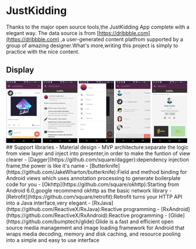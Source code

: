 # JustKidding
  Thanks to the major open source tools,the JustKidding App complete with a elegant way.
  The data source is from [https://dribbble.com](https://dribbble.com) ,a user-generated content platfrom supported by a group of amazing
  designer.What's more,writing this project is simply to practice with the nice content.
## Display 
<img src="https://github.com/lopecheng/JustKidding/blob/master/Screenshot_01.png" width = "19%" height = "20%" />
<img src="https://github.com/lopecheng/JustKidding/blob/master/Screenshot_02.png" width = "19%" height = "20%" />
<img src="https://github.com/lopecheng/JustKidding/blob/master/Screenshot_03.png" width = "19%" height = "20%" />
<img src="https://github.com/lopecheng/JustKidding/blob/master/Screenshot_04.png" width = "19%" height = "20%" />
<img src="https://github.com/lopecheng/JustKidding/blob/master/Screenshot_05.png" width = "19%" height = "20%" />
## Support libraries
- Material design
- MVP architecture:separate the logic from view layer and inject into presenter,in order to make the funtion of view clearer
- [Dagger](https://github.com/square/dagger):dependency injection frame,the power is like it's name
- [Butterknife](https://github.com/JakeWharton/butterknife):Field and method binding for Android views which uses annotation processing to generate boilerplate code for you
- [Okhttp](https://github.com/square/okhttp):Starting from Android 6.0,google recommend okhttp as the basic network library
- [Retrofit](https://github.com/square/retrofit):Retrofit turns your HTTP API into a Java interface,very elegant
- [RxJava](https://github.com/ReactiveX/RxJava):Reactive programming
- [RxAndroid](https://github.com/ReactiveX/RxAndroid):Reactive programming
- [Glide](https://github.com/bumptech/glide):Glide is a fast and efficient open source media management and image loading framework for Android that wraps media decoding, memory and disk caching, and resource pooling into a simple and easy to use interface
